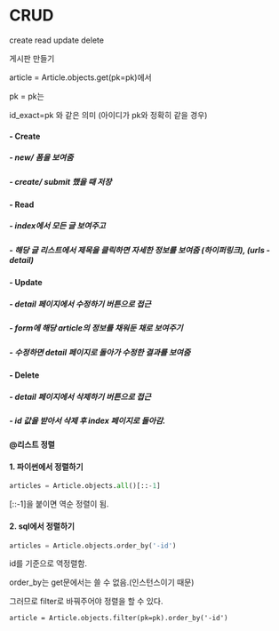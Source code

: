 # CRUD



create read update delete



게시판 만들기



article = Article.objects.get(pk=pk)에서

pk = pk는

id_exact=pk 와 같은 의미 (아이디가 pk와 정확히 같을 경우)



#### - Create 

##### 	- new/ 폼을 보여줌

##### 	- create/ submit 했을 때 저장



#### - Read

##### 	- index에서 모든 글 보여주고

##### 	- 해당 글 리스트에서 제목을 클릭하면 자세한 정보를 보여줌 (하이퍼링크), (urls - detail)



#### - Update

#####    - detail 페이지에서 수정하기 버튼으로 접근

##### 	- form에 해당 article의 정보를 채워둔 채로 보여주기

##### 	- 수정하면 detail 페이지로 돌아가 수정한 결과를 보여줌



#### - Delete

##### 	- detail 페이지에서 삭제하기 버튼으로 접근

##### 	- id 값을 받아서 삭제 후 index 페이지로 돌아감.



#### @리스트 정렬

#### 1. 파이썬에서 정렬하기

```python
articles = Article.objects.all()[::-1]
```

[::-1]을 붙이면 역순 정렬이 됨.



#### 2. sql에서 정렬하기

```python
articles = Article.objects.order_by('-id')
```

id를 기준으로 역정렬함.



order_by는 get문에서는 쓸 수 없음.(인스턴스이기 때문)

그러므로 filter로 바꿔주어야 정렬을 할 수 있다.

```
article = Article.objects.filter(pk=pk).order_by('-id')
```

